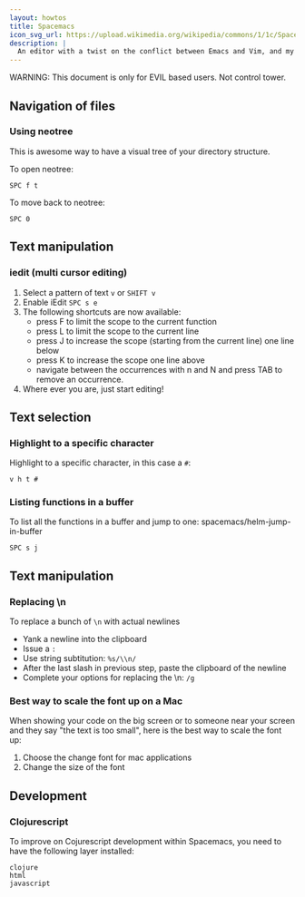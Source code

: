 ```yaml
---
layout: howtos
title: Spacemacs
icon_svg_url: https://upload.wikimedia.org/wikipedia/commons/1/1c/Spacemacs_logo.svg
description: |
  An editor with a twist on the conflict between Emacs and Vim, and my notes about how to make it useful.
---
```


WARNING: This document is only for EVIL based users. Not control tower.

## Navigation of files

### Using neotree

This is awesome way to have a visual tree of your directory structure.

To open neotree:

```
SPC f t
```

To move back to neotree:

```
SPC 0
```
## Text manipulation

### iedit (multi cursor editing)

1. Select a pattern of text `v` or `SHIFT v`
1. Enable iEdit `SPC s e`
1. The following shortcuts are now available:
   - press F to limit the scope to the current function
   - press L to limit the scope to the current line
   - press J to increase the scope (starting from the current line) one line below
   - press K to increase the scope one line above
   - navigate between the occurrences with n and N and press TAB to remove an occurrence.
1. Where ever you are, just start editing!

## Text selection

### Highlight to a specific character

Highlight to a specific character, in this case a `#`:

```
v h t #
```

### Listing functions in a buffer

To list all the functions in a buffer and jump to one: spacemacs/helm-jump-in-buffer

```
SPC s j
```

## Text manipulation

### Replacing \n

To replace a bunch of `\n` with actual newlines

* Yank a newline into the clipboard
* Issue a `:`
* Use string subtitution: `%s/\\n/`
* After the last slash in previous step, paste the clipboard of the newline
* Complete your options for replacing the \n: `/g`

### Best way to scale the font up on a Mac

When showing your code on the big screen or to someone near your screen and they say "the text is too small", here is the best way to scale the font up:

1. Choose the change font for mac applications
1. Change the size of the font

## Development 

### Clojurescript

To improve on Cojurescript development within Spacemacs, you need to have the following layer installed:

```
clojure
html
javascript
```

